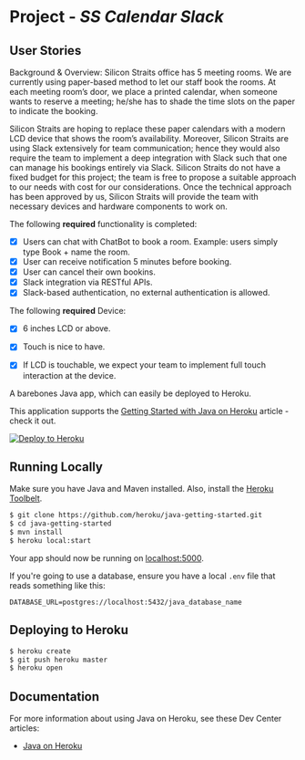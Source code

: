 # Project - *SS Calendar Slack*

## User Stories

Background & Overview: Silicon Straits office has 5 meeting rooms. We are currently using paper-based method to let our staff book the rooms. At each meeting room’s door, we place a printed calendar, when someone wants to reserve a meeting; he/she has to shade the time slots on the paper to indicate the booking.

Silicon Straits are hoping to replace these paper calendars with a modern LCD device that shows the room’s availability. Moreover, Silicon Straits are using Slack extensively for team communication; hence they would also require the team to implement a deep integration with Slack such that one can manage his bookings entirely via Slack. Silicon Straits do not have a fixed budget for this project; the team is free to propose a suitable approach to our needs with cost for our considerations. Once the technical approach has been approved by us, Silicon Straits will provide the team with necessary devices and hardware components to work on.

The following **required** functionality is completed:

- [x] Users can chat with ChatBot to book a room. Example: users simply type Book + name the room.
- [x] User can receive notification 5 minutes before booking.
- [x] User can cancel their own bookins.
- [x] Slack integration via RESTful APIs.
- [x] Slack-based authentication, no external authentication is allowed.

The following **required** Device:
- [x] 6 inches LCD or above.
- [x] Touch is nice to have.
- [x] If LCD is touchable, we expect your team to implement full touch interaction at the device.



A barebones Java app, which can easily be deployed to Heroku.

This application supports the [Getting Started with Java on Heroku](https://devcenter.heroku.com/articles/getting-started-with-java) article - check it out.

[![Deploy to Heroku](https://www.herokucdn.com/deploy/button.png)](https://heroku.com/deploy)

## Running Locally

Make sure you have Java and Maven installed.  Also, install the [Heroku Toolbelt](https://toolbelt.heroku.com/).

```sh
$ git clone https://github.com/heroku/java-getting-started.git
$ cd java-getting-started
$ mvn install
$ heroku local:start
```

Your app should now be running on [localhost:5000](http://localhost:5000/).

If you're going to use a database, ensure you have a local `.env` file that reads something like this:

```
DATABASE_URL=postgres://localhost:5432/java_database_name
```

## Deploying to Heroku

```sh
$ heroku create
$ git push heroku master
$ heroku open
```

## Documentation

For more information about using Java on Heroku, see these Dev Center articles:

- [Java on Heroku](https://devcenter.heroku.com/categories/java)
